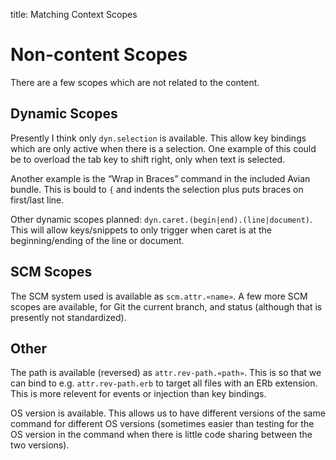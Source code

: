 title: Matching Context Scopes

# Non-content Scopes

There are a few scopes which are not related to the content.

## Dynamic Scopes

Presently I think only `dyn.selection` is available. This allow key bindings which are only active when there is a selection. One example of this could be to overload the tab key to shift right, only when text is selected.

Another example is the “Wrap in Braces” command in the included Avian bundle. This is bould to `{` and indents the selection plus puts braces on first/last line.

Other dynamic scopes planned: `dyn.caret.(begin|end).(line|document)`. This will allow keys/snippets to only trigger when caret is at the beginning/ending of the line or document.

## SCM Scopes

The SCM system used is available as `scm.attr.«name»`. A few more SCM scopes are available, for Git the current branch, and status (although that is presently not standardized).

## Other

The path is available (reversed) as `attr.rev-path.«path»`. This is so that we can bind to e.g. `attr.rev-path.erb` to target all files with an ERb extension. This is more relevent for events or injection than key bindings.

OS version is available. This allows us to have different versions of the same command for different OS versions (sometimes easier than testing for the OS version in the command when there is little code sharing between the two versions).
